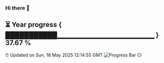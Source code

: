 ### Hi there 👋
⏳ Year progress { ███████████▁▁▁▁▁▁▁▁▁▁▁▁▁▁▁▁▁▁▁ } 37.67 %
---
⏰ Updated on Sun, 18 May 2025 12:14:55 GMT
![Progress Bar CI](https://github.com/Moyi321/Moyi321/workflows/Progress%20Bar%20CI/badge.svg)
